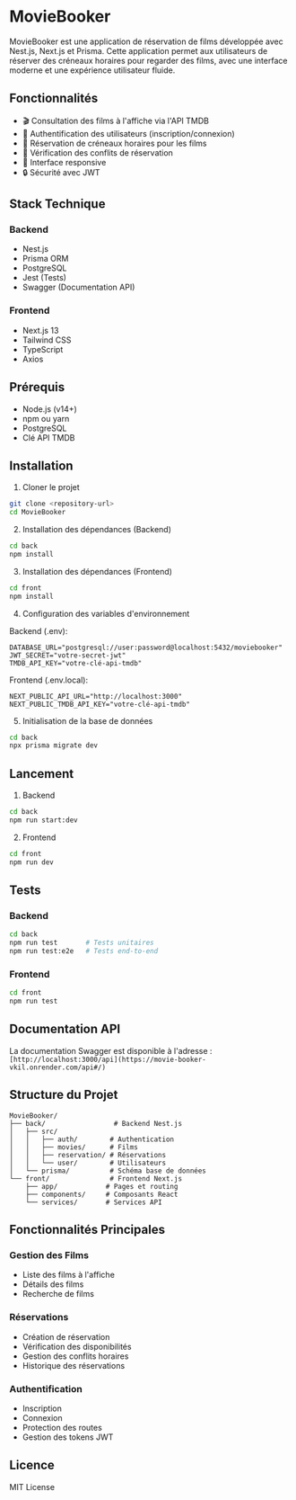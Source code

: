 ﻿# MovieBooker

MovieBooker est une application de réservation de films développée avec Nest.js, Next.js et Prisma. Cette application permet aux utilisateurs de réserver des créneaux horaires pour regarder des films, avec une interface moderne et une expérience utilisateur fluide.

## Fonctionnalités

- 🎬 Consultation des films à l'affiche via l'API TMDB
- 👤 Authentification des utilisateurs (inscription/connexion)
- 📅 Réservation de créneaux horaires pour les films
- 🚫 Vérification des conflits de réservation
- 📱 Interface responsive
- 🔒 Sécurité avec JWT

## Stack Technique

### Backend
- Nest.js
- Prisma ORM
- PostgreSQL
- Jest (Tests)
- Swagger (Documentation API)

### Frontend
- Next.js 13
- Tailwind CSS
- TypeScript
- Axios

## Prérequis

- Node.js (v14+)
- npm ou yarn
- PostgreSQL
- Clé API TMDB

## Installation

1. Cloner le projet
```bash
git clone <repository-url>
cd MovieBooker
```

2. Installation des dépendances (Backend)
```bash
cd back
npm install
```

3. Installation des dépendances (Frontend)
```bash
cd front
npm install
```

4. Configuration des variables d'environnement

Backend (.env):
```env
DATABASE_URL="postgresql://user:password@localhost:5432/moviebooker"
JWT_SECRET="votre-secret-jwt"
TMDB_API_KEY="votre-clé-api-tmdb"
```

Frontend (.env.local):
```env
NEXT_PUBLIC_API_URL="http://localhost:3000"
NEXT_PUBLIC_TMDB_API_KEY="votre-clé-api-tmdb"
```

5. Initialisation de la base de données
```bash
cd back
npx prisma migrate dev
```

## Lancement

1. Backend
```bash
cd back
npm run start:dev
```

2. Frontend
```bash
cd front
npm run dev
```

## Tests

### Backend
```bash
cd back
npm run test       # Tests unitaires
npm run test:e2e   # Tests end-to-end
```

### Frontend
```bash
cd front
npm run test
```

## Documentation API

La documentation Swagger est disponible à l'adresse : `[http://localhost:3000/api](https://movie-booker-vkil.onrender.com/api#/)`

## Structure du Projet

```
MovieBooker/
├── back/                 # Backend Nest.js
│   ├── src/
│   │   ├── auth/        # Authentication
│   │   ├── movies/      # Films
│   │   ├── reservation/ # Réservations
│   │   └── user/        # Utilisateurs
│   └── prisma/          # Schéma base de données
└── front/               # Frontend Next.js
    ├── app/            # Pages et routing
    ├── components/     # Composants React
    └── services/       # Services API
```

## Fonctionnalités Principales

### Gestion des Films
- Liste des films à l'affiche
- Détails des films
- Recherche de films

### Réservations
- Création de réservation
- Vérification des disponibilités
- Gestion des conflits horaires
- Historique des réservations

### Authentification
- Inscription
- Connexion
- Protection des routes
- Gestion des tokens JWT

## Licence

MIT License
